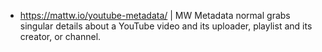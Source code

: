 - https://mattw.io/youtube-metadata/ | MW Metadata normal grabs singular details about a YouTube video and its uploader, playlist and its creator, or channel.
